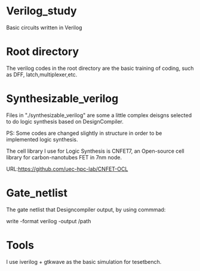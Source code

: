# Verilog_study
Basic circuits written in Verilog

# Root directory
The verilog codes in the root directory are the basic training of coding, such as DFF, latch,multiplexer,etc.

# Synthesizable_verilog
Files in "./synthesizable_verilog" are some a little complex deisgns selected to do logic synthesis based on DesignCompiler.

PS: Some codes are changed slightly in structure in order to be implemented logic synthesis.

The cell library I use for Logic Synthesis is CNFET7, an Open-source cell library for carbon-nanotubes FET in 7nm node.

URL:https://github.com/uec-hpc-lab/CNFET-OCL

# Gate_netlist
The gate netlist that Designcompiler output,
by using commmad:

write -format verilog -output /path
  
# Tools
I use iverilog + gtkwave as the basic simulation for tesetbench.
